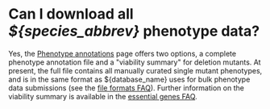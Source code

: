 # Can I download all *${species_abbrev}* phenotype data?
<!-- pombase_categories: Finding data,Using ontologies -->

Yes, the [Phenotype annotations](/downloads/phenotype-annotations) page
offers two options, a complete phenotype annotation file and a
"viability summary" for deletion mutants. At present, the full file
contains all manually curated single mutant phenotypes, and is in the
same format as ${database_name} uses for bulk phenotype data submissions (see the
[file formats FAQ](/faq/what-file-formats-can-i-use-submit-high-throughput-data)).
Further information on the viability summary is available in the
[essential genes FAQ](/faq/can-i-get-list-essential-pombe-genes).

